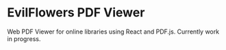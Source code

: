 # EvilFlowers PDF Viewer

Web PDF Viewer for online libraries using React and PDF.js. Currently work in progress.